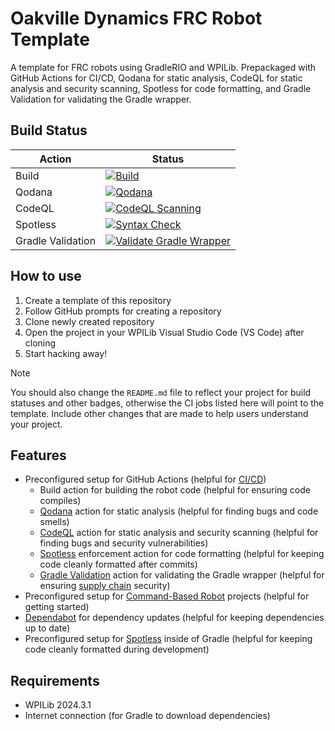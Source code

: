 # Oakville Dynamics FRC Robot Template

A template for FRC robots using GradleRIO and WPILib. Prepackaged with GitHub Actions for CI/CD, Qodana for static analysis, CodeQL for static analysis and security scanning, Spotless for code formatting, and Gradle Validation for validating the Gradle wrapper.

## Build Status

| Action            | Status                                                                                                                                                                                                                                                 |
| ----------------- | ------------------------------------------------------------------------------------------------------------------------------------------------------------------------------------------------------------------------------------------------------ |
| Build             | [![Build](https://github.com/OakvilleDynamics/frc-robot-template/actions/workflows/build.yml/badge.svg)](https://github.com/OakvilleDynamics/frc-robot-template/actions/workflows/build.yml)                                                           |
| Qodana            | [![Qodana](https://github.com/OakvilleDynamics/frc-robot-template/actions/workflows/qodana.yml/badge.svg)](https://github.com/OakvilleDynamics/frc-robot-template/actions/workflows/qodana.yml)                                                        |
| CodeQL            | [![CodeQL Scanning](https://github.com/OakvilleDynamics/frc-robot-template/actions/workflows/codeql.yml/badge.svg)](https://github.com/OakvilleDynamics/frc-robot-template/actions/workflows/codeql.yml)                                               |
| Spotless          | [![Syntax Check](https://github.com/OakvilleDynamics/frc-robot-template/actions/workflows/syntax-check.yml/badge.svg)](https://github.com/OakvilleDynamics/frc-robot-template/actions/workflows/syntax-check.yml)                                      |
| Gradle Validation | [![Validate Gradle Wrapper](https://github.com/OakvilleDynamics/frc-robot-template/actions/workflows/gradle-wrapper-validation.yml/badge.svg)](https://github.com/OakvilleDynamics/frc-robot-template/actions/workflows/gradle-wrapper-validation.yml) |

## How to use

1. Create a template of this repository
2. Follow GitHub prompts for creating a repository
3. Clone newly created repository
4. Open the project in your WPILib Visual Studio Code (VS Code) after cloning
5. Start hacking away!

> [!NOTE]
>
> You should also change the `README.md` file to reflect your project for build statuses and other badges, otherwise the CI jobs listed here will point to the template. Include other changes that are made to help users understand your project.

## Features

- Preconfigured setup for GitHub Actions (helpful for [CI/CD](https://en.wikipedia.org/wiki/CI/CD))
  - Build action for building the robot code (helpful for ensuring code compiles)
  - [Qodana](https://www.jetbrains.com/qodana/) action for static analysis (helpful for finding bugs and code smells)
  - [CodeQL](https://codeql.github.com/) action for static analysis and security scanning (helpful for finding bugs and security vulnerabilities)
  - [Spotless](https://github.com/diffplug/spotless) enforcement action for code formatting (helpful for keeping code cleanly formatted after commits)
  - [Gradle Validation](https://github.com/gradle/wrapper-validation-action/tree/v1/?tab=readme-ov-file#the-gradle-wrapper-problem-in-open-source) action for validating the Gradle wrapper (helpful for ensuring [supply chain](https://en.wikipedia.org/wiki/Supply_chain_attack) security)
- Preconfigured setup for [Command-Based Robot](https://docs.wpilib.org/en/stable/docs/software/commandbased/index.html) projects (helpful for getting started)
- [Dependabot](https://docs.github.com/en/code-security/dependabot) for dependency updates (helpful for keeping dependencies up to date)
- Preconfigured setup for [Spotless](https://github.com/diffplug/spotless) inside of Gradle (helpful for keeping code cleanly formatted during development)

## Requirements

- WPILib 2024.3.1
- Internet connection (for Gradle to download dependencies)
